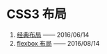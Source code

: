 # CSS3 布局

1. [经典布局](/CSS3/Layout/01-经典布局.md) —— 2016/06/14
1. [flexbox 布局](/CSS3/Layout/flexbox布局.md) —— 2016/08/14
